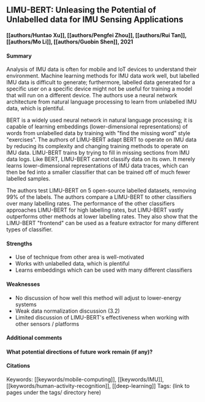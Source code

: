 ## LIMU-BERT: Unleasing the Potential of Unlabelled data for IMU Sensing Applications
#### [[authors/Huntao Xu]], [[authors/Pengfei Zhou]], [[authors/Rui Tan]], [[authors/Mo Li]], [[authors/Guobin Shen]], 2021
#### Summary
Analysis of IMU data is often for mobile and IoT devices to understand their environment. Machine learning methods for IMU data work well, but labelled IMU data is difficult to generate; furthermore, labelled data generated for a specific user on a specific device might not be useful for training a model that will run on a different device. The authors use a neural network architecture from natural language processing to learn from unlabelled IMU data, which is plentiful.

BERT is a widely used neural network in natural language processing; it is capable of learning embeddings (lower-dimensional representations) of words from unlabelled data by training with "find the missing word" style "exercises". The authors of LIMU-BERT adapt BERT to operate on IMU data by reducing its complexity and changing training methods to operate on IMU data. LIMU-BERT trains by trying to fill in missing sections from IMU data logs. Like BERT, LIMU-BERT cannot classify data on its own. It merely learns lower-dimensional representations of IMU data traces, which can then be fed into a smaller classifier that can be trained off of much fewer labelled samples.

The authors test LIMU-BERT on 5 open-source labelled datasets, removing 99% of the labels. The authors compare a LIMU-BERT to other classifiers over many labelling rates. The performance of the other classifiers approaches LIMU-BERT for high labelling rates, but LIMU-BERT vastly outperforms other methods at lower labelling rates. They also show that the LIMU-BERT "frontend" can be used as a feature extractor for many different types of classifier.

#### Strengths
  - Use of technique from other area is well-motivated
  - Works with unlabelled data, which is plentiful
  - Learns embeddings which can be used with many different classifiers

#### Weaknesses
  - No discussion of how well this method will adjust to lower-energy systems
  - Weak data normalization discussion (3.2)
  - Limited discussion of LIMU-BERT's effectiveness when working with other sensors / platforms

#### Additional comments

#### What potential directions of future work remain (if any)?

#### Citations

Keywords: [[keywords/mobile-computing]], [[keywords/IMU]], [[keywords/human-activity-recognition]], [[deep-learning]]
Tags: (link to pages under the tags/ directory here)